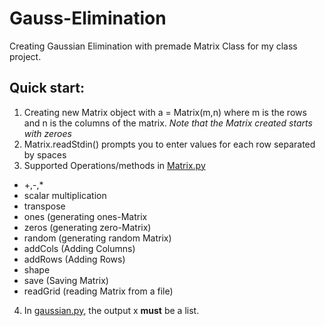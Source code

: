 # Gauss-Elimination
Creating Gaussian Elimination with premade Matrix Class for my class project.

## Quick start:
1. Creating new Matrix object with a = Matrix(m,n) where m is the rows and n is the columns of the matrix.
    *Note that the Matrix created starts with zeroes*
2. Matrix.readStdin() prompts you to enter values for each row separated by spaces
3. Supported Operations/methods in [Matrix.py](https://github.com/grafaelw/Gauss-Elimination/blob/main/Matrix.py)
* +,-,*
* scalar multiplication
* transpose
* ones  (generating ones-Matrix
* zeros (generating zero-Matrix)
* random (generating random Matrix)
* addCols (Adding Columns)
* addRows (Adding Rows)
* shape
* save (Saving Matrix)
* readGrid (reading Matrix from a file)
4. In [gaussian.py](https://github.com/grafaelw/Gauss-Elimination/blob/main/Matrix.py), the output x __must__ be a list.
